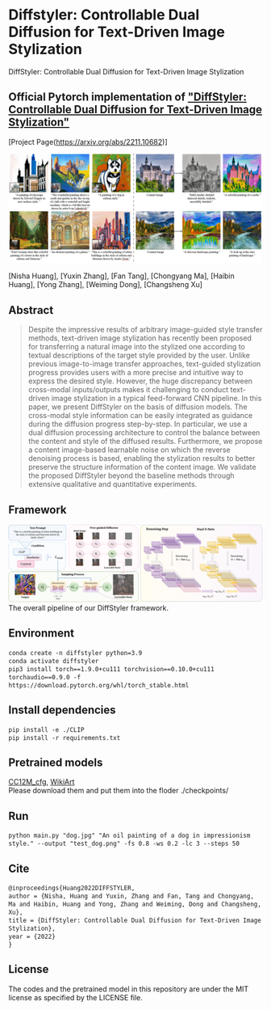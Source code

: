 # Diffstyler: Controllable Dual Diffusion for Text-Driven Image Stylization
DiffStyler: Controllable Dual Diffusion for Text-Driven Image Stylization

## Official Pytorch implementation of ["DiffStyler: Controllable Dual Diffusion for Text-Driven Image Stylization"](https://arxiv.org/abs/2211.10682)

[Project Page(https://arxiv.org/abs/2211.10682)]

![MAIN3_e2-min](https://github.com/haha-lisa/Diffstyler/blob/main/figure/teaser2.jpg)

[Nisha Huang], [Yuxin Zhang], [Fan Tang], [Chongyang Ma], [Haibin Huang], [Yong Zhang], [Weiming Dong], [Changsheng Xu]

## Abstract
> Despite the impressive results of arbitrary image-guided style transfer methods, text-driven image stylization has recently been proposed for transferring a natural image into the stylized one according to textual descriptions of the target style provided by the user. Unlike previous image-to-image transfer approaches, text-guided stylization progress provides users with a more precise and intuitive way to express the desired style. However, the huge discrepancy between cross-modal inputs/outputs makes it challenging to conduct text-driven image stylization in a typical feed-forward CNN pipeline. In this paper, we present DiffStyler on the basis of diffusion models. The cross-modal style information can be easily integrated as guidance during the diffusion progress step-by-step. In particular, we use a dual diffusion processing architecture to control the balance between the content and style of the diffused results. Furthermore, we propose a content image-based learnable noise on which the reverse denoising process is based, enabling the stylization results to better preserve the structure information of the content image. We validate the proposed DiffStyler beyond the baseline methods through extensive qualitative and quantitative experiments.

## Framework
![MAIN3_e2-min](https://github.com/haha-lisa/Diffstyler/blob/main/figure/pipeline5.jpg)
The overall pipeline of our DiffStyler framework.
## Environment
```
conda create -n diffstyler python=3.9
conda activate diffstyler
pip3 install torch==1.9.0+cu111 torchvision==0.10.0+cu111 torchaudio==0.9.0 -f https://download.pytorch.org/whl/torch_stable.html
```

## Install dependencies
```
pip install -e ./CLIP
pip install -r requirements.txt
```

## Pretrained models
[CC12M_cfg](https://the-eye.eu/public/AI/models/v-diffusion/cc12m_1_cfg.pth), [WikiArt](https://the-eye.eu/public/AI/models/v-diffusion/wikiart_256.pth)
<br> Please download them and put them into the floder ./checkpoints/ <br> 

## Run
```
python main.py "dog.jpg" "An oil painting of a dog in impressionism style." --output "test_dog.png" -fs 0.8 -ws 0.2 -lc 3 --steps 50
```


## Cite
```
@inproceedings{Huang2022DIFFSTYLER,
author = {Nisha, Huang and Yuxin, Zhang and Fan, Tang and Chongyang, Ma and Haibin, Huang and Yong, Zhang and Weiming, Dong and Changsheng, Xu},
title = {DiffStyler: Controllable Dual Diffusion for Text-Driven Image Stylization},
year = {2022}
}
```

## License
The codes and the pretrained model in this repository are under the MIT license as specified by the LICENSE file.<br>
